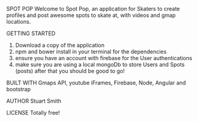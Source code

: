 SPOT POP
Welcome to Spot Pop, an application for Skaters to create profiles and post awesome spots to skate at, with videos and gmap locations.

GETTING STARTED
1. Download a copy of the application 
2. npm and bower install in your terminal for the dependencies 
3. ensure you have an account with firebase for the User authentications 
4. make sure you are using a local mongoDb to store Users and Spots (posts)
			after that you should be good to go!

BUILT WITH
Gmaps API, youtube iFrames, Firebase, Node, Angular and bootstrap

AUTHOR
Stuart Smith

LICENSE
Totally free!   